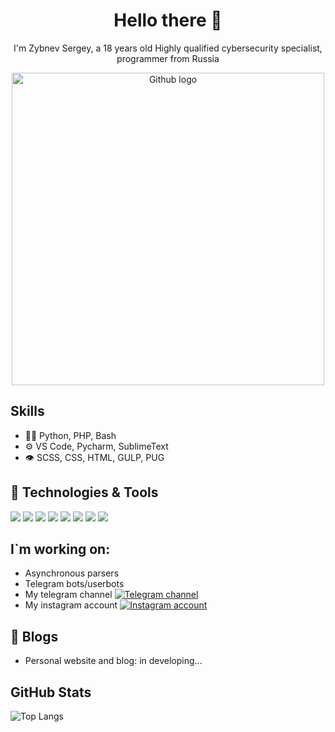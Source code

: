 <h1 align=center>Hello there 👋</h1>
<p align=center>I'm Zybnev Sergey, a 18 years old Highly qualified cybersecurity specialist, programmer from Russia</p>

<p align=center>
 <img src="https://octodex.github.com/images/privateinvestocat.jpg" alt="Github logo" width="500" />
</p>

## Skills
- 👨‍💻 Python, PHP, Bash
- ⚙️ VS Code, Pycharm, SublimeText 
- 👁️ SCSS, CSS, HTML, GULP, PUG

## 🔧 Technologies & Tools
![](https://img.shields.io/badge/OS-Linux-informational?style=flat&logo=linux&logoColor=white&color=6aa6f8)
![](https://img.shields.io/badge/OS-Windows-informational?style=flat&logo=windows&logoColor=white&color=6aa6f8)
![](https://img.shields.io/badge/Editor-VS_Code-informational?style=flat&logo=visual-studio-code&logoColor=white&color=6aa6f8)
![](https://img.shields.io/badge/Editor-Pycharm-informational?style=flat&logo=pycharm&logoColor=white&color=6aa6f8)
![](https://img.shields.io/badge/Editor-Sublime-informational?style=flat&logo=sublime&logoColor=white&color=6aa6f8)
![](https://img.shields.io/badge/Code-Python-informational?style=flat&logo=python&logoColor=white&color=6aa6f8)
![](https://img.shields.io/badge/Code-PHP-informational?style=flat&logo=php&logoColor=white&color=6aa6f8)
![](https://img.shields.io/badge/Shell-Bash-informational?style=flat&logo=gnu-bash&logoColor=white&color=6aa6f8)

## I`m working on:
 - Asynchronous parsers
 - Telegram bots/userbots
 - My telegram channel
<a href='https://t.me/dnevnik_infosec'> ![Telegram channel](https://img.shields.io/badge/telegram-follow%20me-blue) </a>
 - My instagram account
<a href='https://instagram.com/dnevnik_infosec'> ![Instagram account](https://img.shields.io/badge/instagram-follow%20me-orange) </a>

## 📝 Blogs

- Personal website and blog: in developing...

## GitHub Stats

![Top Langs](https://github-readme-stats.vercel.app/api/top-langs/?username=szybnev&layout=compact&title_color=007bff&text_color=e7e7e7&icon_color=007bff&bg_color=171c28)

